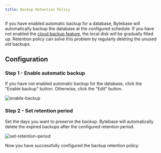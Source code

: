 ```yaml
---
title: Backup Retention Policy
---
```


If you have enabled automatic backup for a database, Bytebase will automatically backup the database at the configured schedule. If you have not enabled the [cloud backup feature](/docs/disaster-recovery/backup-restore-database/cloud-backup), the local disk will be gradually filled up. Retention policy can solve this problem by regularly deleting the unused old backups.

## Configuration

### Step 1 - Enable automatic backup

If you have not enabled automatic backup for the database, click the "Enable backup" button. Otherwise, click the "Edit" button.

![enable-backup](/docs/en/disaster-recovery/retention-policy/retention-policy-step-1.webp)

### Step 2 - Set retention period

Set the days you want to preserve the backup. Bytebase will automatically delete the expired backups after the configured retention period.

<img alt="set-retention-period" src="/docs/en/disaster-recovery/retention-policy/retention-policy-step-2.webp" style="max-width: 540px;">

Now you have successfully configured the backup retention policy.
